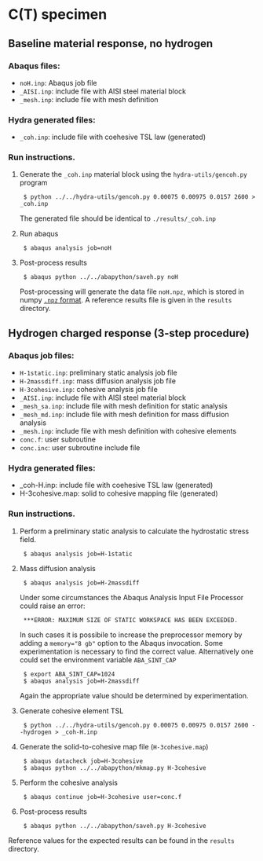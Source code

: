 # C(T) specimen

## Baseline material response, no hydrogen

### Abaqus files:

* `noH.inp`: Abaqus job file
* `_AISI.inp`: include file with AISI steel material block
* `_mesh.inp`: include file with mesh definition

### Hydra generated files:

* `_coh.inp`: include file with coehesive TSL law (generated)

### Run instructions.

1. Generate the `_coh.inp` material block using the `hydra-utils/gencoh.py` program

        $ python ../../hydra-utils/gencoh.py 0.00075 0.00975 0.0157 2600 > _coh.inp

   The  generated file should be identical to `./results/_coh.inp`

2. Run abaqus

        $ abaqus analysis job=noH

3. Post-process results

        $ abaqus python ../../abapython/saveh.py noH

   Post-processing will generate the data file `noH.npz`, which is stored
   in numpy [`.npz` format](http://docs.scipy.org/doc/numpy/reference/generated/numpy.savez.html).
   A reference results file is given in the `results` directory.

## Hydrogen charged response (3-step procedure)

### Abaqus job files:

* `H-1static.inp`: preliminary static analysis job file
* `H-2massdiff.inp`: mass diffusion analysis job file
* `H-3cohesive.inp`: cohesive analysis job file
* `_AISI.inp`: include file with AISI steel material block
* `_mesh_sa.inp`: include file with mesh definition for static analysis
* `_mesh_md.inp`: include file with mesh definition for mass diffusion
  analysis
* `_mesh.inp`: include file with mesh definition with cohesive elements
* `conc.f`: user subroutine
* `conc.inc`: user subroutine include file

### Hydra generated files:

* _coh-H.inp: include file with coehesive TSL law (generated)
* H-3cohesive.map: solid to cohesive mapping file (generated)

### Run instructions.

1. Perform a preliminary static analysis to calculate the hydrostatic
   stress field.

        $ abaqus analysis job=H-1static

2. Mass diffusion analysis

        $ abaqus analysis job=H-2massdiff

   Under some circumstances the Abaqus Analysis Input File Processor could
   raise an error:

        ***ERROR: MAXIMUM SIZE OF STATIC WORKSPACE HAS BEEN EXCEEDED.

   In such cases it is possibile to increase the preprocessor memory by adding
   a `memory="8 gb"` option to the Abaqus invocation. Some experimentation is
   necessary to find the correct value.
   Alternatively one could set the environment variable `ABA_SINT_CAP`

        $ export ABA_SINT_CAP=1024
        $ abaqus analysis job=H-2massdiff

   Again the appropriate value should be determined by experimentation.


3. Generate cohesive element TSL

        $ python ../../hydra-utils/gencoh.py 0.00075 0.00975 0.0157 2600 --hydrogen > _coh-H.inp

4. Generate the solid-to-cohesive map file (`H-3cohesive.map`)

        $ abaqus datacheck job=H-3cohesive
        $ abaqus python ../../abapython/mkmap.py H-3cohesive

5. Perform the cohesive analysis

        $ abaqus continue job=H-3cohesive user=conc.f

6. Post-process results

        $ abaqus python ../../abapython/saveh.py H-3cohesive

Reference values for the expected results can be found in the `results`
directory.
